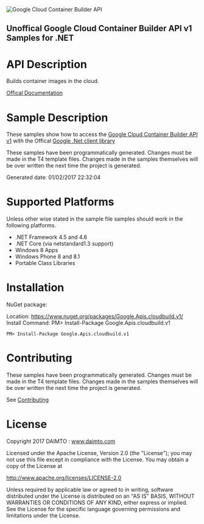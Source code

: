 ﻿![Google Cloud Container Builder API](https://www.gstatic.com/images/branding/product/1x/googleg_32dp.png)

## Unoffical Google Cloud Container Builder API v1 Samples for .NET  ##

API Description
=============

Builds container images in the cloud.

[Offical Documentation](https://cloud.google.com/container-builder/docs/)

Sample Description
=============

These samples show how to access the [Google Cloud Container Builder API v1](https://cloud.google.com/container-builder/docs/) with the Offical [Google .Net client library](https://github.com/google/google-api-dotnet-client)

These samples have been programmatically generated. Changes must be made in the T4 template files. Changes made in the samples themselves will be over written the next time the project is generated.

Generated date: 01/02/2017 22:32:04 

Supported Platforms
=================================

Unless other wise stated in the sample file samples should work in the following platforms.

* .NET Framework 4.5 and 4.6
* .NET Core (via netstandard1.3 support)
* Windows 8 Apps
* Windows Phone 8 and 8.1
* Portable Class Libraries

Installation
=================================

NuGet package:

Location: https://www.nuget.org/packages/Google.Apis.cloudbuild.v1/ 
Install Command: PM>  Install-Package Google.Apis.cloudbuild.v1

```
PM> Install-Package Google.Apis.cloudbuild.v1
```

Contributing
=================================

These samples have been programmatically generated. Changes must be made in the T4 template files. Changes made in the samples themselves will be over written the next time the project is generated.

See [Contributing](CONTRIBUTING.md)

License
=================================

Copyright 2017 DAIMTO :  www.daimto.com

Licensed under the Apache License, Version 2.0 (the "License"); you may not use this file except in compliance with
the License. You may obtain a copy of the License at

http://www.apache.org/licenses/LICENSE-2.0

Unless required by applicable law or agreed to in writing, software distributed under the License is distributed on
an "AS IS" BASIS, WITHOUT WARRANTIES OR CONDITIONS OF ANY KIND, either express or implied. See the License for the
specific language governing permissions and limitations under the License.